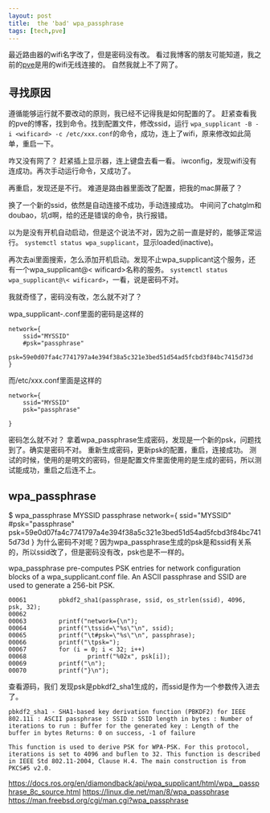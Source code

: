 ```yaml
---
layout: post
title:  the 'bad' wpa_passphrase
tags: [tech,pve]
---
```


最近路由器的wifi名字改了，但是密码没有改。
看过我博客的朋友可能知道，我之前的[pve](https://h4fan.github.io/2021/06/09/%E5%A6%82%E4%BD%95%E7%BB%99%E6%B2%A1%E7%BD%91%E7%9A%84%E5%8F%B0%E6%9C%BA(pve)%E8%A3%85rtl8821cu%E6%97%A0%E7%BA%BF%E7%BD%91%E5%8D%A1%E9%A9%B1%E5%8A%A8.html)是用的wifi无线连接的。
自然我就上不了网了。

## 寻找原因
遵循能够运行就不要改动的原则，我已经不记得我是如何配置的了。
赶紧查看我的pve的博客，找到命令。找到配置文件，修改ssid，运行
`wpa_supplicant -B -i <wificard> -c /etc/xxx.conf`的命令，成功，连上了wifi，原来修改如此简单，重启一下。

咋又没有网了？
赶紧插上显示器，连上键盘去看一看。
iwconfig，发现wifi没有连成功。再次手动运行命令，又成功了。

再重启，发现还是不行。
难道是路由器里面改了配置，把我的mac屏蔽了？

换了一个新的ssid，依然是自动连接不成功，手动连接成功。
中间问了chatglm和doubao，坑d啊，给的还是错误的命令，执行报错。

以为是没有开机自动启动，但是这个说法不对，因为之前一直是好的，能够正常运行。
`systemctl status wpa_supplicant`，显示loaded(inactive)。

再次去ai里面搜索，怎么添加开机启动。发现不止wpa_supplicant这个服务，还有一个wpa_supplicant@\< wificard>名称的服务。
`systemctl status wpa_supplicant@\< wificard>`，一看，说是密码不对。

我就奇怪了，密码没有改，怎么就不对了？

wpa_supplicant-<wificard>.conf里面的密码是这样的
```
network={
    ssid="MYSSID"
    #psk="passphrase"
    psk=59e0d07fa4c7741797a4e394f38a5c321e3bed51d54ad5fcbd3f84bc7415d73d
}
```
而/etc/xxx.conf里面是这样的
```
network={
    ssid="MYSSID"
    psk="passphrase"
   
}
```
密码怎么就不对？
拿着wpa_passphrase生成密码，发现是一个新的psk，问题找到了。确实是密码不对。
重新生成密码，更新psk的配置，重启，连接成功。
测试的时候，使用的是明文的密码，但是配置文件里面使用的是生成的密码，所以测试能成功，重启之后连不上。

## wpa_passphrase

$ wpa_passphrase MYSSID passphrase
network={
    ssid="MYSSID"
    #psk="passphrase"
    psk=59e0d07fa4c7741797a4e394f38a5c321e3bed51d54ad5fcbd3f84bc7415d73d
}
为什么密码不对呢？因为wpa_passphrase生成的psk是和ssid有关系的，所以ssid改了，但是密码没有改，psk也是不一样的。

wpa_passphrase pre-computes PSK entries for network configuration blocks of a wpa_supplicant.conf file. An ASCII passphrase and SSID are used to generate a 256-bit PSK.

```
00061         pbkdf2_sha1(passphrase, ssid, os_strlen(ssid), 4096, psk, 32);
00062 
00063         printf("network={\n");
00064         printf("\tssid=\"%s\"\n", ssid);
00065         printf("\t#psk=\"%s\"\n", passphrase);
00066         printf("\tpsk=");
00067         for (i = 0; i < 32; i++)
00068                 printf("%02x", psk[i]);
00069         printf("\n");
00070         printf("}\n");
```
查看源码，我们 发现psk是pbkdf2_sha1生成的，而ssid是作为一个参数传入进去了。
```
pbkdf2_sha1 - SHA1-based key derivation function (PBKDF2) for IEEE 802.11i : ASCII passphrase : SSID : SSID length in bytes : Number of iterations to run : Buffer for the generated key : Length of the buffer in bytes Returns: 0 on success, -1 of failure

This function is used to derive PSK for WPA-PSK. For this protocol, iterations is set to 4096 and buflen to 32. This function is described in IEEE Std 802.11-2004, Clause H.4. The main construction is from PKCS#5 v2.0.
```

https://docs.ros.org/en/diamondback/api/wpa_supplicant/html/wpa__passphrase_8c_source.html
https://linux.die.net/man/8/wpa_passphrase
https://man.freebsd.org/cgi/man.cgi?wpa_passphrase

